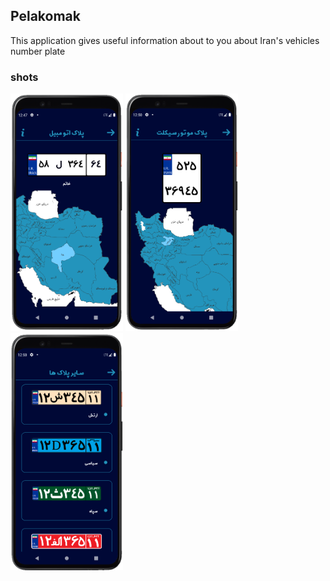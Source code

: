 ## Pelakomak
This application gives useful information about to you about Iran's vehicles number plate

### shots
<p float="left">
    <img alt="Pelakomak" src="/shots/shot_1.png"  width="180" height="380"> 
    <img alt="Pelakomak" src="/shots/shot_2.png"  width="180" height="380">
    <img alt="Pelakomak" src="/shots/shot_3.png"  width="180" height="380"> 
</p>
